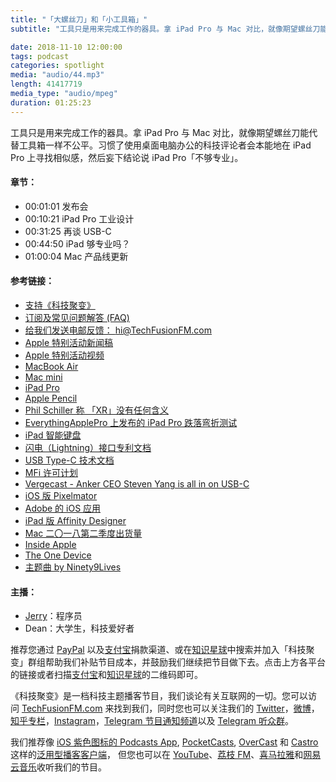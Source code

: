 ```yaml
---
title: "「大螺丝刀」和「小工具箱」"
subtitle: "工具只是用来完成工作的器具。拿 iPad Pro 与 Mac 对比，就像期望螺丝刀能代替工具箱一样不公平。习惯了使用桌面电脑办公的科技评论者会本能地在 iPad Pro 上寻找相似感，然后妄下结论说 iPad Pro「不够专业」。 "

date: 2018-11-10 12:00:00
tags: podcast
categories: spotlight
media: "audio/44.mp3"
length: 41417719 
media_type: "audio/mpeg"
duration: 01:25:23
---
```


工具只是用来完成工作的器具。拿 iPad Pro 与 Mac 对比，就像期望螺丝刀能代替工具箱一样不公平。习惯了使用桌面电脑办公的科技评论者会本能地在 iPad Pro 上寻找相似感，然后妄下结论说 iPad Pro「不够专业」。 

#### 章节：

- 00:01:01 发布会
- 00:10:21 iPad Pro 工业设计
- 00:31:25 再谈 USB-C
- 00:44:50 iPad 够专业吗？
- 01:00:04 Mac 产品线更新

#### 参考链接：

- [支持《科技聚变》](https://techfusionfm.com/donate/)
- [订阅及常见问题解答 (FAQ)](https://techfusionfm.com/faq/)
- [给我们发送电邮反馈： hi@TechFusionFM.com](mailto:hi@techfusionfm.com)
- [Apple 特别活动新闻稿](https://www.apple.com/cn/newsroom/2018/10/highlights-from-apples-keynote-event/)
- [Apple 特别活动视频](https://www.apple.com/apple-events/october-2018/)
- [MacBook Air](https://www.apple.com/cn/macbook-air/)
- [Mac mini](https://www.apple.com/cn/mac-mini/)
- [iPad Pro](https://www.apple.com/cn/ipad-pro/)
- [Apple Pencil](https://www.apple.com/cn/apple-pencil/)
- [Phil Schiller 称 「XR」没有任何含义](https://www.theverge.com/circuitbreaker/2018/10/22/18009410/apple-iphone-xr-xs-max-name-meaning-none)
- [EverythingApplePro 上发布的 iPad Pro 跌落弯折测试](https://www.youtube.com/watch?v=8S7jkomlHTQ)
- [iPad 智能键盘](https://www.apple.com/cn/smart-keyboard/)
- [闪电（Lightning）接口专利文档](http://pdfaiw.uspto.gov/.aiw?PageNum=0&docid=20130117470)
- [USB Type-C 技术文档](https://web.archive.org/web/20161220102924/http://www.usb.org/developers/presentations/USB_DevDays_Hong_Kong_2016_-_USB_Type-C.pdf)
- [MFi 许可计划](https://developer.apple.com/cn/programs/mfi/)
- [Vergecast - Anker CEO Steven Yang is all in on USB-C](https://www.theverge.com/2018/11/6/18065922/vergecast-podcast-interview-anker-steven-yang-usb-c)
- [iOS 版 Pixelmator](https://www.pixelmator.com/ios/)
- [Adobe 的 iOS 应用]()
- [iPad 版 Affinity Designer](https://affinity.serif.com/en-gb/designer/ipad/)
- [Mac 二〇一八第二季度出货量](https://www.macrumors.com/2018/07/12/mac-shipments-up-in-q2-2018/)
- [Inside Apple](https://www.amazon.cn/Inside-Apple-Americas-Admired-Secretive-Company/dp/145551215X)
- [The One Device](https://www.amazon.cn/One-Device-Secret-History-iPhone/dp/031654616X)
- [主题曲 by Ninety9Lives](http://99l.tv/BleedingThroughYU)

#### 主播：

- [Jerry](https://twitter.com/jerryfzhang)：程序员
- Dean：大学生，科技爱好者

推荐您通过 [PayPal](https://paypal.me/techfusionfm/5) 以及[支付宝](HTTPS://QR.ALIPAY.COM/FKX09288AJOENI0MVZXM12)捐款渠道、或在[知识星球](https://www.xiaomiquan.com)中搜索并加入「科技聚变」群组帮助我们补贴节目成本，并鼓励我们继续把节目做下去。点击上方各平台的链接或者扫描[支付宝](https://techfusionfm.com/images/QR.JPG)和[知识星球](https://t.zsxq.com/IEmEM3f)的二维码即可。

《科技聚变》是一档科技主题播客节目，我们谈论有关互联网的一切。您可以访问 [TechFusionFM.com](https://TechFusionFM.com) 来找到我们，同时您也可以关注我们的 [Twitter](http://twitter.com/TechFusionFM)，[微博](http://weibo.com/TechFusionFM)，[知乎专栏](https://zhuanlan.zhihu.com/TechFusion)，[Instagram](http://instagram.com/TechFusionFM)，[Telegram 节目通知频道](https://t.me/TechFusionFM)以及 [Telegram 听众群](https://t.me/TechFusionChat)。

我们推荐像 [iOS 紫色图标的 Podcasts App](https://itunes.apple.com/cn/podcast/id1202658654), [PocketCasts](http://pca.st/podcast/28fcd200-cc7c-0134-10da-25324e2a541d), [OverCast](https://overcast.fm) 和 [Castro](http://supertop.co/castro/) 这样的[泛用型播客客户端](https://techfusionfm.com/faq/)， 但您也可以在 [YouTube](https://www.youtube.com/channel/UC6uvHf21Tjm5lepw6P2Ki-Q)、[荔枝 FM](https://www.lizhi.fm/1494013/)、[喜马拉雅](http://www.ximalaya.com/72456289/album/6648521)和[网易云音乐](http://music.163.com/#/djradio?id=347498120)收听我们的节目。

